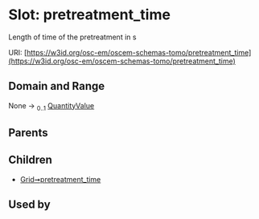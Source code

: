 
# Slot: pretreatment_time

Length of time of the pretreatment in s

URI: [https://w3id.org/osc-em/oscem-schemas-tomo/pretreatment_time](https://w3id.org/osc-em/oscem-schemas-tomo/pretreatment_time)


## Domain and Range

None &#8594;  <sub>0..1</sub> [QuantityValue](QuantityValue.md)

## Parents


## Children

 *  [Grid➞pretreatment_time](Grid_pretreatment_time.md)

## Used by

